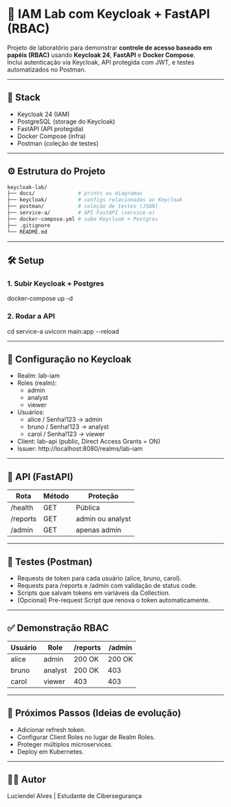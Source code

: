 # 🔐 IAM Lab com Keycloak + FastAPI (RBAC)

Projeto de laboratório para demonstrar **controle de acesso baseado em papéis (RBAC)** usando **Keycloak 24**, **FastAPI** e **Docker Compose**.  
Inclui autenticação via Keycloak, API protegida com JWT, e testes automatizados no Postman.

---

## 🚀 Stack
- Keycloak 24 (IAM)
- PostgreSQL (storage do Keycloak)
- FastAPI (API protegida)
- Docker Compose (infra)
- Postman (coleção de testes)

---

## ⚙️ Estrutura do Projeto
```bash
keycloak-lab/
├── docs/              # prints ou diagramas 
├── keycloak/          # configs relacionadas ao Keycloak
├── postman/           # coleção de testes (JSON)
├── service-a/         # API FastAPI (service-a)
├── docker-compose.yml # sobe Keycloak + Postgres
├── .gitignore
└── README.md
```
---

## 🛠️ Setup

### 1. Subir Keycloak + Postgres
docker-compose up -d

### 2. Rodar a API
cd service-a
uvicorn main:app --reload

---

## 🔑 Configuração no Keycloak
- Realm: lab-iam
- Roles (realm):  
  - admin  
  - analyst  
  - viewer  
- Usuários:
  - alice / Senha!123 → admin
  - bruno / Senha!123 → analyst
  - carol / Senha!123 → viewer
- Client: lab-api (public, Direct Access Grants = ON)
- Issuer: http://localhost:8080/realms/lab-iam

---

## 📡 API (FastAPI)
Rota       | Método | Proteção
-----------|--------|----------------------
/health    | GET    | Pública
/reports   | GET    | admin ou analyst
/admin     | GET    | apenas admin

---

## 🧪 Testes (Postman)
- Requests de token para cada usuário (alice, bruno, carol).  
- Requests para /reports e /admin com validação de status code.  
- Scripts que salvam tokens em variáveis da Collection.  
- (Opcional) Pre-request Script que renova o token automaticamente.

---

## ✅ Demonstração RBAC
Usuário | Role    | /reports | /admin
--------|---------|----------|-------
alice   | admin   | 200 OK   | 200 OK
bruno   | analyst | 200 OK   | 403
carol   | viewer  | 403      | 403

---

## 📌 Próximos Passos (Ideias de evolução)
- Adicionar refresh token.  
- Configurar Client Roles no lugar de Realm Roles.  
- Proteger múltiplos microservices.  
- Deploy em Kubernetes.

---

## 👨‍💻 Autor
Luciendel Alves | Estudante de Cibersegurança  
